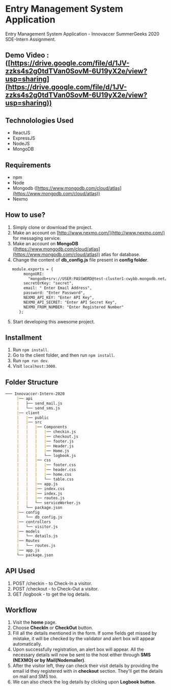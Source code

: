 # Entry Management System Application

Entry Management System Application - Innovaccer SummerGeeks 2020 SDE-Intern Assignment.

## Demo Video : ([https://drive.google.com/file/d/1JV-zzks4s2g0tdTVan0SovM-6U19yX2e/view?usp=sharing](https://drive.google.com/file/d/1JV-zzks4s2g0tdTVan0SovM-6U19yX2e/view?usp=sharing))

## Technolologies Used

- ReactJS
- ExpressJS
- NodeJS
- MongoDB

## Requirements

- npm
- Node
- Mongodb ([https://www.mongodb.com/cloud/atlas](https://www.mongodb.com/cloud/atlas))
- Nexmo

## How to use?

1. Simply clone or download the project.
2. Make an account on [http://www.nexmo.com/](http://www.nexmo.com/) for messaging service.
3. Make an account on **MongoDB** ([https://www.mongodb.com/cloud/atlas](https://www.mongodb.com/cloud/atlas)) atlas for database.
4. Change the content of **db_config.js** file present in **config folder**.

```markdown
   module.exports = {
        mongoURI:
          "mongodb+srv://USER:PASSWORD@test-cluster1-cwybb.mongodb.net/test?retryWrites=true",
        secretOrKey: "secret",
        email: " Enter Email Address",
        password: "Enter Password",
        NEXMO_API_KEY: "Enter API Key",
        NEXMO_API_SECRET: "Enter API Secret Key",
        NEXMO_FROM_NUMBER: "Enter Registered Number"
      };
```

5. Start developing this awesome project.

## Installment

1.  Run `npm install`.
2.  Go to the client folder, and then run `npm install`.
3.  Run `npm run dev`.
4.  Visit `localhost:3000`.

## Folder Structure

```markdown
─── Innovaccer-Intern-2020
     |── api
     |   ├── send_mail.js
     |   └── send_sms.js
     |── client
     |   |── public
     |   |── src
     |   |   |── Components
     |   |   |   |── checkin.js
     |   |   |   |── checkout.js
     |   |   |   |── footer.js
     |   |   |   |── Header.js
     |   |   |   |── Home.js
     |   |   |   └── logbook.js
     |   |   |── css
     |   |   |   |── footer.css
     |   |   |   |── header.css
     |   |   |   |── home.css
     |   |   |   └── table.css
     |   |   |── app.js
     |   |   |── index.css
     |   |   |── index.js
     |   |   |── routes.js
     |   |   └── serviceWorker.js
     |   └── package.json
     |── config
     |   └── db_config.js
     |── controllers
     |   └── visitor.js
     |── models
     |   └── details.js
     |── Routes
     |   └── routes.js
     |── app.js
     └── package.json
```

## API Used

1. POST /checkin - to Check-In a visitor.
2. POST /checkout - to Check-Out a visitor.
3. GET /logbook - to get the log details.

## Workflow

1. Visit the **home** page.
2. Choose **CheckIn** or **CheckOut** button.
3. Fill all the details mentioned in the form. If some fields get missed by mistake, it will be checked by the validator and alert box will appear automatically.
4. Upon successfully registration, an alert box will appear. All the necessary details will now be sent to the host either through **SMS (NEXMO) or by Mail(Nodemailer)**.
5. After the visitor left, they can check their visit details by providing the email id they registered with in **checkout** section. They'll get the details on mail and SMS too.
6. We can also check the log details by clicking upon **Logbook button**.
